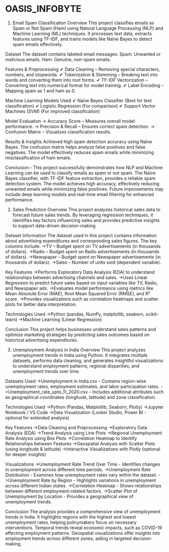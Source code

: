 # OASIS_INFOBYTE

1. Email Spam Classification
Overview
This project classifies emails as Spam or Not Spam (Ham) using Natural Language Processing (NLP) and Machine Learning (ML) techniques. It processes text data, extracts features using TF-IDF, and trains models like Naïve Bayes to detect spam emails effectively.

Dataset
The dataset contains labeled email messages:
  Spam: Unwanted or malicious emails.
  Ham: Genuine, non-spam emails.

Features & Preprocessing
✔ Data Cleaning – Removing special characters, numbers, and stopwords.
✔ Tokenization & Stemming – Breaking text into words and converting them into root forms.
✔ TF-IDF Vectorization – Converting text into numerical format for model training.
✔ Label Encoding – Mapping spam as 1 and ham as 0.

Machine Learning Models Used
✔ Naïve Bayes Classifier (Best for text classification)
✔ Logistic Regression (For comparison)
✔ Support Vector Machines (SVM) (For improved classification)


Model Evaluation
-> Accuracy Score – Measures overall model performance.
-> Precision & Recall – Ensures correct spam detection.
-> Confusion Matrix – Visualizes classification results.

Results & Insights
Achieved high spam detection accuracy using Naïve Bayes.
The confusion matrix helps analyze false positives and false negatives.
The model effectively reduces spam emails while minimizing misclassification of ham emails.

Conclusion:-
This project successfully demonstrates how NLP and Machine Learning can be used to classify emails as spam or not spam. The Naïve Bayes classifier, with TF-IDF feature extraction, provides a reliable spam detection system. The model achieves high accuracy, effectively reducing unwanted emails while minimizing false positives. Future improvements may include deep learning models and real-time email filtering for enhanced performance.


2. Sales Prediction
Overview
This project analyzes historical sales data to forecast future sales trends. By leveraging regression techniques, it identifies key factors influencing sales and provides predictive insights to support data-driven decision-making.

Dataset Information
The dataset used in this project contains information about advertising expenditures and corresponding sales figures. The key columns include:
->TV – Budget spent on TV advertisements (in thousands of dollars).
->Radio – Budget spent on Radio advertisements (in thousands of dollars).
->Newspaper – Budget spent on Newspaper advertisements (in thousands of dollars).
->Sales – Number of units sold (dependent variable).

Key Features
->Performs Exploratory Data Analysis (EDA) to understand relationships between advertising channels and sales.
->Uses Linear Regression to predict future sales based on input variables like TV, Radio, and Newspaper ads.
->Evaluates model performance using metrics like Mean Absolute Error (MAE), Root Mean Squared Error (RMSE), and R² score.
->Provides visualizations such as correlation heatmaps and scatter plots for better data interpretation.

Technologies Used
->Python (pandas, NumPy, matplotlib, seaborn, scikit-learn)
->Machine Learning (Linear Regression)

Conclusion
This project helps businesses understand sales patterns and optimize marketing strategies by predicting sales outcomes based on historical advertising expenditures.



3. Unemployment Analysis in India
Overview 
This project analyzes unemployment trends in India using Python. It integrates multiple datasets, performs data cleaning, and generates insightful visualizations to understand employment patterns, regional disparities, and unemployment trends over time.

Datasets Used
->Unemployment in India.csv - Contains region-wise unemployment rates, employment estimates, and labor participation rates.
->Unemployment_rate_upto_11_2020.csv - Includes additional attributes such as geographical coordinates (longitude, latitude) and zone classification.

Technologies Used
->Python (Pandas, Matplotlib, Seaborn, Plotly)
->Jupyter Notebook / VS Code
->Data Visualization (Looker Studio, Power BI - optional for extended analysis)


Key Features
->Data Cleaning and Preprocessing
->Exploratory Data Analysis (EDA)
->Trend Analysis using Line Plots
->Regional Unemployment Rate Analysis using Box Plots
->Correlation Heatmap to Identify Relationships between Features
->Geospatial Analysis with Scatter Plots (using longitude & latitude)
->Interactive Visualizations with Plotly (optional for deeper insights)

Visualizations
->Unemployment Rate Trend Over Time - Identifies changes in unemployment across different time periods.
->Unemployment Rate Distribution - Examines how unemployment rates vary within the dataset.
->Unemployment Rate by Region - Highlights variations in unemployment across different Indian states.
->Correlation Heatmap - Shows relationships between different employment-related factors.
->Scatter Plot of Unemployment by Location - Provides a geographical view of unemployment trends.

Conclusion
The analysis provides a comprehensive view of unemployment trends in India. It highlights regions with the highest and lowest unemployment rates, helping policymakers focus on necessary interventions. Temporal trends reveal economic impacts, such as COVID-19 affecting employment patterns. Geospatial visualizations offer insights into employment trends across different zones, aiding in targeted decision-making.
